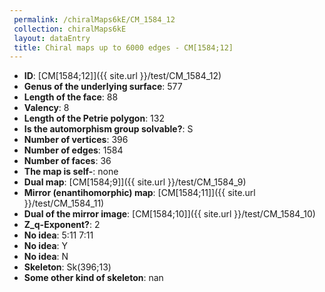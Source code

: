 ```yaml
--- 
 permalink: /chiralMaps6kE/CM_1584_12 
 collection: chiralMaps6kE
 layout: dataEntry
 title: Chiral maps up to 6000 edges - CM[1584;12]
---
```


- **ID**: [CM[1584;12]]({{ site.url }}/test/CM_1584_12)
- **Genus of the underlying surface**: 577
- **Length of the face**: 88
- **Valency**: 8
- **Length of the Petrie polygon**: 132
- **Is the automorphism group solvable?**: S
- **Number of vertices**: 396
- **Number of edges**: 1584
- **Number of faces**: 36
- **The map is self-**: none
- **Dual map**: [CM[1584;9]]({{ site.url }}/test/CM_1584_9)
- **Mirror (enantihomorphic) map**: [CM[1584;11]]({{ site.url }}/test/CM_1584_11)
- **Dual of the mirror image**: [CM[1584;10]]({{ site.url }}/test/CM_1584_10)
- **Z_q-Exponent?**: 2
- **No idea**:  5:11 7:11
- **No idea**: Y
- **No idea**: N
- **Skeleton**: Sk(396;13)
- **Some other kind of skeleton**: nan
